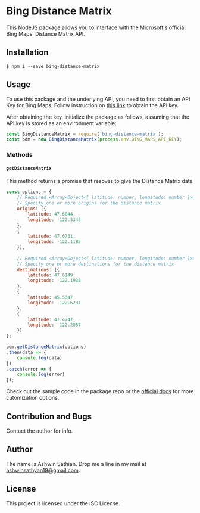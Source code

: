 # Bing Distance Matrix
This NodeJS package allows you to interface with the Microsoft's official Bing Maps' Distance Matrix API. 

## Installation

```shell
$ npm i --save bing-distance-matrix
```

## Usage

To use this package and the underlying API, you need to first obtain an API Key for Bing Maps. Follow instruction on [this link](https://docs.microsoft.com/en-us/bingmaps/getting-started/bing-maps-dev-center-help/getting-a-bing-maps-key) to obtain the API key.

After obtaining the key, initialize the package as follows, assuming that the API key is stored as an environment variable:

```js
const BingDistanceMatrix = require('bing-distance-matrix');
const bdm = new BingDistanceMatrix(process.env.BING_MAPS_API_KEY);
```

### Methods

#### `getDistanceMatrix`
This method returns a promise that resoves to give the Distance Matrix data

```js
const options = {
    // Required <Array<Object<{ latitude: number, longitude: number }>>>.
    // Specify one or more origins for the distance matrix
    origins: [{
        latitude: 47.6044,
        longitude: -122.3345
    },
    {
        latitude: 47.6731,
        longitude: -122.1185
    }],
    
    // Required <Array<Object<{ latitude: number, longitude: number }>>>.
    // Specify one or more destinations for the distance matrix
    destinations: [{
        latitude: 47.6149,
        longitude: -122.1936
    },
    {
        latitude: 45.5347,
        longitude: -122.6231
    }, 
    {
        latitude: 47.4747,
        longitude: -122.2057
    }]
};

bdm.getDistanceMatrix(options)
.then(data => {
    console.log(data)
})
.catch(error => {
    console.log(error)
});

```

Check out the sample code in the package repo or the [official docs](https://docs.microsoft.com/en-us/bingmaps/rest-services/routes/calculate-a-distance-matrix) for more cutomization options.

## Contribution and Bugs
Contact the author for info.

## Author
The name is Ashwin Sathian. Drop me a line in my mail at ashwinsathyan19@gmail.com.

## License
This project is licensed under the ISC License.
